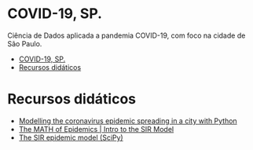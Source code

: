 
COVID-19, SP.
====
Ciência de Dados aplicada a pandemia COVID-19, com foco na cidade de São Paulo.


<!--ts-->
   * [COVID-19, SP.](#covid-19-sp)
   * [Recursos didáticos](#recursos-didáticos)

<!-- Added by: severo, at: Mon Mar 16 15:20:46 -03 2020 -->

<!--te-->

# Recursos didáticos
- [Modelling the coronavirus epidemic spreading in a city with Python](https://towardsdatascience.com/modelling-the-coronavirus-epidemic-spreading-in-a-city-with-python-babd14d82fa2)
- [The MATH of Epidemics | Intro to the SIR Model](https://youtu.be/Qrp40ck3WpI)
- [The SIR epidemic model (SciPy)](https://scipython.com/book/chapter-8-scipy/additional-examples/the-sir-epidemic-model/)
